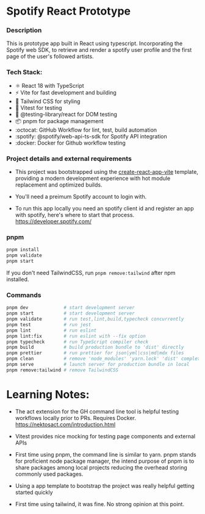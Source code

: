 # Spotify React Prototype

### Description

This is prototype app built in React using typescript. Incorporating the Spotify web SDK, to retrieve and render a spotify user profile and the first page of the user's followed artists.

### **Tech Stack:**

- ⚛️ React 18 with TypeScript
- ⚡ Vite for fast development and building
- 🎨 Tailwind CSS for styling
- 🧪 Vitest for testing
- 🧪 @testing-library/react for DOM testing
- 📦 pnpm for package management
- :octocat: GitHub Workflow for lint, test, build automation
- :spotify: @spotify/web-api-ts-sdk for Spotify API integration
- :docker: Docker for Github workflow testing

### Project details and external requirements

- This project was bootstrapped using the [create-react-app-vite](https://github.com/laststance/create-react-app-vite) template, providing a modern development experience with hot module replacement and optimized builds.

- You'll need a preimum Spotify account to login with.

- To run this app locally you need an spotify client id and register an app with spotify, here's where to start that process. https://developer.spotify.com/

### pnpm

```sh
pnpm install
pnpm validate
pnpm start
```

If you don't need TailwindCSS, run `pnpm remove:tailwind` after npm installed.

### Commands

```sh
pnpm dev             # start development server
pnpm start           # start development server
pnpm validate        # run test,lint,build,typecheck concurrently
pnpm test            # run jest
pnpm lint            # run eslint
pnpm lint:fix        # run eslint with --fix option
pnpm typecheck       # run TypeScript compiler check
pnpm build           # build production bundle to 'dist' directly
pnpm prettier        # run prettier for json|yml|css|md|mdx files
pnpm clean           # remove 'node_modules' 'yarn.lock' 'dist' completely
pnpm serve           # launch server for production bundle in local
pnpm remove:tailwind # remove TailwindCSS
```

# Learning Notes:

- The act extension for the GH command line tool is helpful testing workflows locally prior to PRs. Requires Docker.
  https://nektosact.com/introduction.html

- Vitest provides nice mocking for testing page components and external APIs

- First time using pnpm, the command line is similar to yarn. pnpm stands for proficient node package manager, the intend purpose of pnpm is to share packages among local projects reducing the overhead storing commonly used packages.

- Using a app template to bootstrap the project was really helpful getting started quickly

- First time using tailwind, it was fine. No strong opinion at this point.
